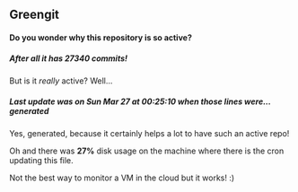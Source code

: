## Greengit

#### Do you wonder why this repository is so active?

##### After all it has 27340 commits!

But is it *really* active? Well...

##### Last update was on Sun Mar 27 at 00:25:10 when those lines were... generated

Yes, generated, because it certainly helps a lot to have such an active repo!

Oh and there was **27%** disk usage on the machine
where there is the cron updating this file.

Not the best way to monitor a VM in the cloud but it works! :)
